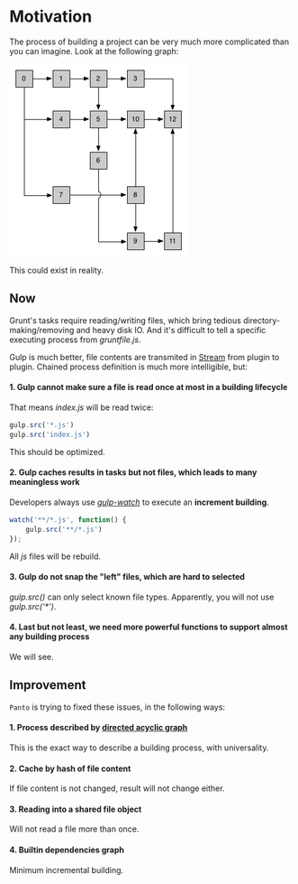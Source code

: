 # Motivation

The process of building a project can be very much more complicated than you can imagine. Look at the following graph:

![topo](img/topo.png)

This could exist in reality.

## Now

Grunt's tasks require reading/writing files, which bring tedious directory-making/removing and heavy disk IO. And it's difficult to tell a specific executing process from _gruntfile.js_.

Gulp is much better, file contents are transmited in [Stream](https://nodejs.org/dist/latest-v6.x/docs/api/stream.html) from plugin to plugin. Chained process definition is much more intelligible, but:
 
#### 1. Gulp cannot make sure a file is read once at most in a building lifecycle

That means _index.js_ will be read twice:

```js
gulp.src('*.js')
gulp.src('index.js')
```

This should be optimized.

#### 2. Gulp caches results in tasks but not files, which leads to many meaningless work

Developers always use _[gulp-watch](https://www.npmjs.com/package/gulp-watch)_ to execute an **increment building**.

```js
watch('**/*.js', function() {
    gulp.src('**/*.js')
});
```

All _js_ files will be rebuild.

#### 3. Gulp do not snap the "left" files, which are hard to selected


_gulp.src()_ can only select known file types. Apparently, you will not use _gulp.src('*')_.

#### 4. Last but not least, we need more powerful functions to support almost any building process

We will see.

## Improvement

 `Panto` is trying to fixed these issues, in the following ways:

#### 1. Process described by [directed acyclic graph](https://en.wikipedia.org/wiki/Directed_acyclic_graph)

This is the exact way to describe a building process, with universality.

#### 2. Cache by hash of file content

If file content is not changed, result will not change either.

#### 3. Reading into a shared file object

Will not read a file more than once.

#### 4. Builtin dependencies graph

Minimum incremental building.